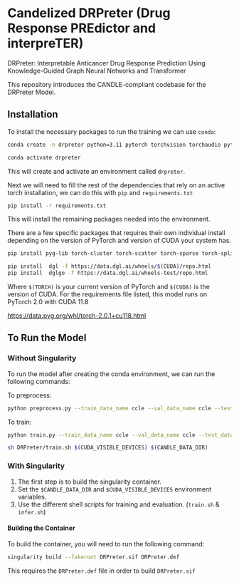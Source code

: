 # Candelized DRPreter (Drug Response PREdictor and interpreTER)
DRPreter: Interpretable Anticancer Drug Response Prediction Using Knowledge-Guided Graph Neural Networks and Transformer

This repository introduces the CANDLE-compliant codebase for the DRPreter Model.

## Installation

To install the necessary packages to run the training we can use `conda`:

```bash
conda create -n drpreter python=3.11 pytorch torchvision torchaudio pytorch-cuda=11.8 -c pytorch -c nvidia

conda activate drpreter
```

This will create and activate an environment called `drpreter`.

Next we will need to fill the rest of the dependencies that rely on an active torch installation, we can do this with `pip` and `requirements.txt`

```bash
pip install -r requirements.txt
```

This will install the remaining packages needed into the environment.

There are a few specific packages that requires their own individual install depending on the version of PyTorch and version of CUDA your system has.

```bash
pip install pyg-lib torch-cluster torch-scatter torch-sparse torch-spline-conv -f https://data.pyg.org/whl/torch-${TORCH}+${CUDA}.html`

pip install  dgl -f https://data.dgl.ai/wheels/$(CUDA)/repo.html
pip install  dglgo -f https://data.dgl.ai/wheels-test/repo.html
```

Where `$(TORCH)` is your current version of PyTorch and `$(CUDA)` is the version of CUDA. For the requirements file listed, this model runs on PyTorch 2.0 with CUDA 11.8

https://data.pyg.org/whl/torch-2.0.1+cu118.html


## To Run the Model

### Without Singularity

To run the model after creating the conda environment, we can run the following commands:

To preprocess:
```bash
python preprocess.py --train_data_name ccle --val_data_name ccle --test_data_name ccle --train_split_file_name split_0_tr_id --val_split_file_name split_0_vl_id --test_split_file_name split_0_te_id --y_col_name CancID --outdir csa_data/ml_data
```

To train:
```bash
python train.py --train_data_name ccle --val_data_name ccle --test_data_name ccle --train_split_file_name split_0_tr_id --val_split_file_name split_0_vl_id --test_split_file_name split_0_te_id --y_col_name CancID
```

```bash
sh DRPreter/train.sh $(CUDA_VISIBLE_DEVICES) $(CANDLE_DATA_DIR)
```


### With Singularity

1. The first step is to build the singularity container. 
2. Set the `$CANDLE_DATA_DIR` and `$CUDA_VISIBLE_DEVICES` environment variables.
3. Use the different shell scripts for training and evaluation. (`train.sh` & `infer.sh`)

#### Building the Container

To build the container, you will need to run the following command:

```bash
singularity build --fakeroot DRPreter.sif DRPreter.def
```

This requires the `DRPreter.def` file in order to build `DRPreter.sif`


